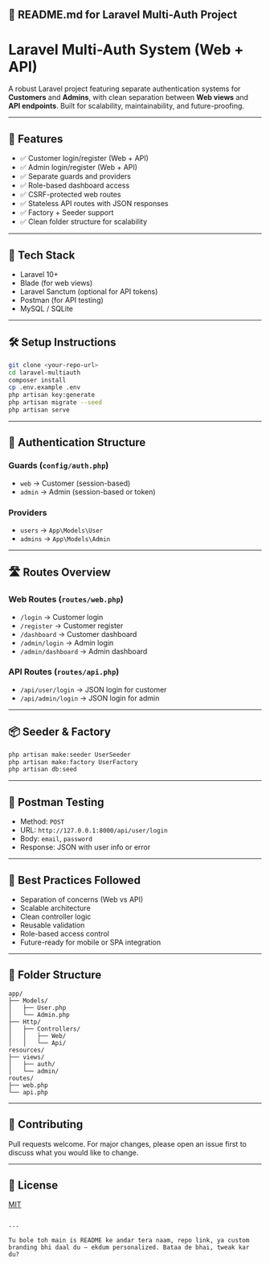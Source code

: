 
## 📄 README.md for Laravel Multi-Auth Project

# Laravel Multi-Auth System (Web + API)

A robust Laravel project featuring separate authentication systems for **Customers** and **Admins**, with clean separation between **Web views** and **API endpoints**. Built for scalability, maintainability, and future-proofing.

---

## 🚀 Features

- ✅ Customer login/register (Web + API)
- ✅ Admin login/register (Web + API)
- ✅ Separate guards and providers
- ✅ Role-based dashboard access
- ✅ CSRF-protected web routes
- ✅ Stateless API routes with JSON responses
- ✅ Factory + Seeder support
- ✅ Clean folder structure for scalability

---

## 🧱 Tech Stack

- Laravel 10+
- Blade (for web views)
- Laravel Sanctum (optional for API tokens)
- Postman (for API testing)
- MySQL / SQLite

---

## 🛠️ Setup Instructions

```bash
git clone <your-repo-url>
cd laravel-multiauth
composer install
cp .env.example .env
php artisan key:generate
php artisan migrate --seed
php artisan serve
```

---

## 🔐 Authentication Structure

### Guards (`config/auth.php`)
- `web` → Customer (session-based)
- `admin` → Admin (session-based or token)

### Providers
- `users` → `App\Models\User`
- `admins` → `App\Models\Admin`

---

## 🛣️ Routes Overview

### Web Routes (`routes/web.php`)
- `/login` → Customer login
- `/register` → Customer register
- `/dashboard` → Customer dashboard
- `/admin/login` → Admin login
- `/admin/dashboard` → Admin dashboard

### API Routes (`routes/api.php`)
- `/api/user/login` → JSON login for customer
- `/api/admin/login` → JSON login for admin

---

## 📦 Seeder & Factory

```bash
php artisan make:seeder UserSeeder
php artisan make:factory UserFactory
php artisan db:seed
```

---

## 🧪 Postman Testing

- Method: `POST`
- URL: `http://127.0.0.1:8000/api/user/login`
- Body: `email`, `password`
- Response: JSON with user info or error

---

## 🧠 Best Practices Followed

- Separation of concerns (Web vs API)
- Scalable architecture
- Clean controller logic
- Reusable validation
- Role-based access control
- Future-ready for mobile or SPA integration

---

## 📂 Folder Structure

```
app/
├── Models/
│   ├── User.php
│   └── Admin.php
├── Http/
│   ├── Controllers/
│   │   ├── Web/
│   │   └── Api/
resources/
├── views/
│   ├── auth/
│   └── admin/
routes/
├── web.php
└── api.php
```

---

## 🤝 Contributing

Pull requests welcome. For major changes, please open an issue first to discuss what you would like to change.

---

## 📄 License

[MIT](LICENSE)
```

---

Tu bole toh main is README ke andar tera naam, repo link, ya custom branding bhi daal du — ekdum personalized. Bataa de bhai, tweak kar du?